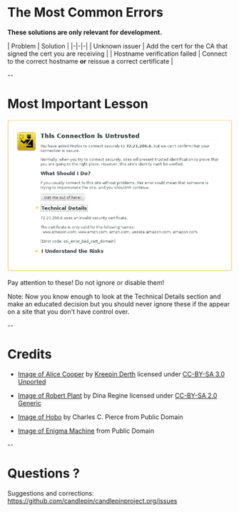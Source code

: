 # The Most Common Errors

**These solutions are only relevant for development.**

| Problem | Solution |
|-|-|-|
| Unknown issuer | Add the cert for the CA that signed the cert you are receiving |
| Hostname verification failed | Connect to the correct hostname **or** reissue a correct certificate |

--
# Most Important Lesson

![Firefox Certificate Warning Screen](firefox_warning.png "A Firefox warning for a hostname verification error")

Pay attention to these!  Do not ignore or disable them! <!-- .element class="caption" style="font-weight: bold;" -->

Note:
Now you know enough to look at the Technical Details section and make an educated decision but you
should never ignore these if the appear on a site that you don't have control over.

--
# Credits

- [Image of Alice Cooper](http://commons.wikimedia.org/wiki/File:Alice_Cooper_Live_in_London_2012-10-28.jpg)
  by [Kreepin Derth](http://commons.wikimedia.org/wiki/User:Kreepin_Deth)
  licensed under [CC-BY-SA 3.0 Unported](http://creativecommons.org/licenses/by-sa/3.0/deed.en)

- [Image of Robert Plant](http://commons.wikimedia.org/wiki/File:Robert-Plant.jpg)
  by Dina Regine licensed under [CC-BY-SA 2.0 Generic](http://creativecommons.org/licenses/by-sa/2.0/deed.en)

- [Image of Hobo](http://commons.wikimedia.org/wiki/File:Hobo_sitting_on_a_fence,_ca.1920_%28CHS-1428%29.jpg)
  by Charles C. Pierce from Public Domain

- [Image of Enigma Machine](http://commons.wikimedia.org/wiki/File:Enigma_Machine_-_Flickr_-_The_Central_Intelligence_Agency_%282%29.jpg) from Public Domain

--
# Questions ?

Suggestions and corrections: <!-- .element class="caption" -->
https://github.com/candlepin/candlepinproject.org/issues
